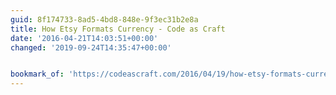 ```yaml
---
guid: 8f174733-8ad5-4bd8-848e-9f3ec31b2e8a
title: How Etsy Formats Currency - Code as Craft
date: '2016-04-21T14:03:51+00:00'
changed: '2019-09-24T14:35:47+00:00'


bookmark_of: 'https://codeascraft.com/2016/04/19/how-etsy-formats-currency/'
---
```




